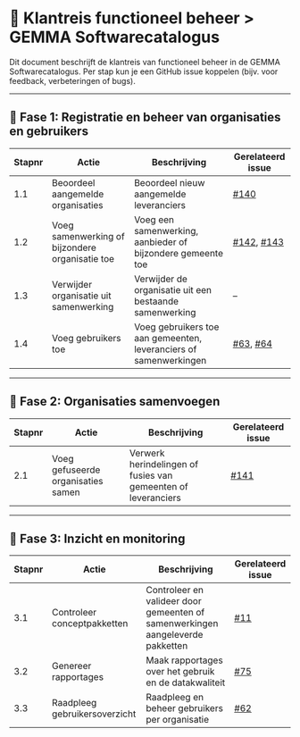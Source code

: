 # 🧭 Klantreis functioneel beheer > GEMMA Softwarecatalogus

Dit document beschrijft de klantreis van functioneel beheer in de GEMMA Softwarecatalogus. Per stap kun je een GitHub issue koppelen (bijv. voor feedback, verbeteringen of bugs).

---

## 🔹 Fase 1: Registratie en beheer van organisaties en gebruikers

| Stapnr | Actie                              | Beschrijving                                                      | Gerelateerd issue |
|--------|------------------------------------|-------------------------------------------------------------------|-------------------|
| 1.1    | Beoordeel aangemelde organisaties  | Beoordeel nieuw aangemelde leveranciers                          | [#140](https://github.com/VNG-Realisatie/Softwarecatalogus/issues/140) |
| 1.2    | Voeg samenwerking of bijzondere organisatie toe | Voeg een samenwerking, aanbieder of bijzondere gemeente toe     | [#142](https://github.com/VNG-Realisatie/Softwarecatalogus/issues/142), [#143](https://github.com/VNG-Realisatie/Softwarecatalogus/issues/143) |
| 1.3    | Verwijder organisatie uit samenwerking | Verwijder de organisatie uit een bestaande samenwerking         | – |
| 1.4    | Voeg gebruikers toe                | Voeg gebruikers toe aan gemeenten, leveranciers of samenwerkingen | [#63](https://github.com/VNG-Realisatie/Softwarecatalogus/issues/63), [#64](https://github.com/VNG-Realisatie/Softwarecatalogus/issues/64) |

---

## 🔹 Fase 2: Organisaties samenvoegen

| Stapnr | Actie                              | Beschrijving                                                    | Gerelateerd issue |
|--------|------------------------------------|-----------------------------------------------------------------|-------------------|
| 2.1    | Voeg gefuseerde organisaties samen | Verwerk herindelingen of fusies van gemeenten of leveranciers   | [#141](https://github.com/VNG-Realisatie/Softwarecatalogus/issues/141) |

---

## 🔹 Fase 3: Inzicht en monitoring

| Stapnr | Actie                              | Beschrijving                                                      | Gerelateerd issue |
|--------|------------------------------------|-------------------------------------------------------------------|-------------------|
| 3.1    | Controleer conceptpakketten        | Controleer en valideer door gemeenten of samenwerkingen aangeleverde pakketten  | [#11](https://github.com/VNG-Realisatie/Softwarecatalogus/issues/11) |
| 3.2    | Genereer rapportages               | Maak rapportages over het gebruik en de datakwaliteit            | [#75](https://github.com/VNG-Realisatie/Softwarecatalogus/issues/75) |
| 3.3    | Raadpleeg gebruikersoverzicht      | Raadpleeg en beheer gebruikers per organisatie                   | [#62](https://github.com/VNG-Realisatie/Softwarecatalogus/issues/62) |
